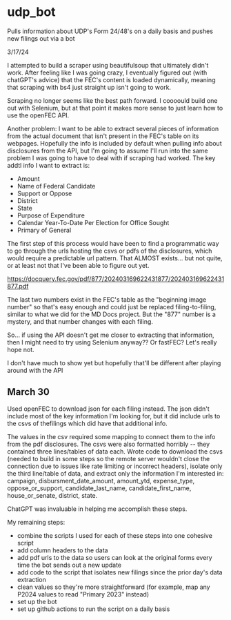 # udp_bot
Pulls information about UDP's Form 24/48's on a daily basis and pushes new filings out via a bot

3/17/24

I attempted to build a scraper using beautifulsoup that ultimately didn't work. After feeling like I was going crazy, I eventually figured out (with chatGPT's advice) that the FEC's content is loaded dynamically, meaning that scraping with bs4 just straight up isn't going to work.

Scraping no longer seems like the best path forward. I coooould build one out with Selenium, but at that point it makes more sense to just learn how to use the openFEC API.

Another problem: I want to be able to extract several pieces of information from the actual document that isn't present in the FEC's table on its webpages. Hopefully the info is included by default when pulling info about disclosures from the API, but I'm going to assume I'll run into the same problem I was going to have to deal with if scraping had worked. The key addtl info I want to extract is:

* Amount
* Name of Federal Candidate
* Support or Oppose
* District
* State
* Purpose of Expenditure
* Calendar Year-To-Date Per Election for Office Sought
* Primary of General

The first step of this process would have been to find a programmatic way to go through the urls hosting the csvs or pdfs of the disclosures, which would require a predictable url pattern. That ALMOST exists... but not quite, or at least not that I've been able to figure out yet.

https://docquery.fec.gov/pdf/877/202403169622431877/202403169622431877.pdf

The last two numbers exist in the FEC's table as the "beginning image number" so that's easy enough and could just be replaced filing-to-filing, similar to what we did for the MD Docs project. But the "877" number is a mystery, and that number changes with each filing.

So... if using the API doesn't get me closer to extracting that information, then I might need to try using Selenium anyway?? Or fastFEC? Let's really hope not.

I don't have much to show yet but hopefully that'll be different after playing around with the API

## March 30

Used openFEC to download json for each filing instead. The json didn't include most of the key information I'm looking for, but it did include urls to the csvs of thefilings which did have that additional info.

The values in the csv required some mapping to connect them to the info from the pdf disclosures. The csvs were also formatted horribly -- they contained three lines/tables of data each. Wrote code to download the csvs (needed to build in some steps so the remote server wouldn't close the connection due to issues like rate limiting or incorrect headers), isolate only the third line/table of data, and extract only the information I'm interested in: campaign, disbursment_date_amount, amount_ytd, expense_type, oppose_or_support, candidate_last_name, candidate_first_name, house_or_senate, district, state.

ChatGPT was invaluable in helping me accomplish these steps.

My remaining steps:

* combine the scripts I used for each of these steps into one cohesive script
* add column headers to the data
* add pdf urls to the data so users can look at the original forms every time the bot sends out a new update
* add code to the script that isolates new filings since the prior day's data extraction
* clean values so they're more straightforward (for example, map any P2024 values to read "Primary 2023" instead)
* set up the bot
* set up github actions to run the script on a daily basis
